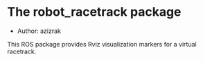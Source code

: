 # The robot_racetrack package

- Author: azizrak

This ROS package provides Rviz visualization markers for a virtual racetrack.
